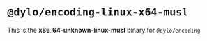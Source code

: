 # `@dylo/encoding-linux-x64-musl`

This is the **x86_64-unknown-linux-musl** binary for `@dylo/encoding`
